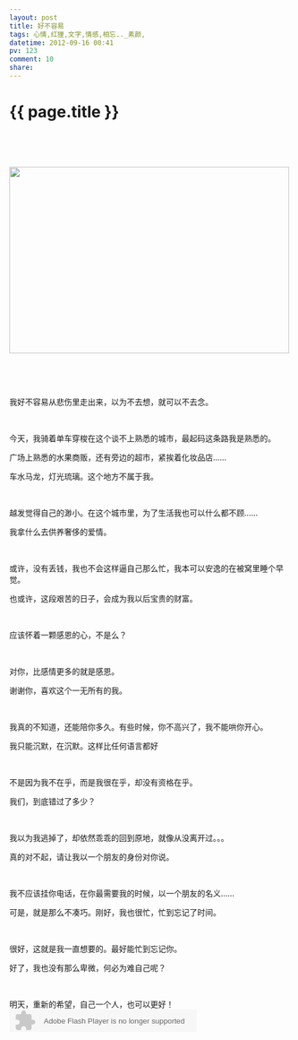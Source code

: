 ```yaml
---
layout: post
title: 好不容易
tags: 心情,红狸,文字,情感,相忘.._素颜,
datetime: 2012-09-16 00:41
pv: 123
comment: 10
share: 
---
```


{{ page.title }}
================

 <p>&nbsp;</p><p>&nbsp;</p><p><img src="/hi/images/96dda144ad34598226510a110cf431adcaef845e.jpg"                                 width="500" height="333" /></p><p>&nbsp;</p><p>&nbsp;</p><p>我好不容易从悲伤里走出来，以为不去想，就可以不去念。</p><p>&nbsp;</p><p>今天，我骑着单车穿梭在这个谈不上熟悉的城市，最起码这条路我是熟悉的。</p><p>广场上熟悉的水果商贩，还有旁边的超市，紧挨着化妆品店……</p><p>车水马龙，灯光琉璃。这个地方不属于我。</p><p>&nbsp;</p><p>越发觉得自己的渺小。在这个城市里，为了生活我也可以什么都不顾……</p><p>我拿什么去供养奢侈的爱情。</p><p>&nbsp;</p><p>或许，没有丢钱，我也不会这样逼自己那么忙，我本可以安逸的在被窝里睡个早觉。</p><p>也或许，这段艰苦的日子，会成为我以后宝贵的财富。</p><p>&nbsp;</p><p>应该怀着一颗感恩的心，不是么？</p><p>&nbsp;</p><p>对你，比感情更多的就是感恩。</p><p>谢谢你，喜欢这个一无所有的我。</p><p>&nbsp;</p><p>我真的不知道，还能陪你多久。有些时候，你不高兴了，我不能哄你开心。</p><p>我只能沉默，在沉默。这样比任何语言都好</p><p>&nbsp;</p><p>不是因为我不在乎，而是我很在乎，却没有资格在乎。</p><p>我们，到底错过了多少？</p><p>&nbsp;</p><p>我以为我逃掉了，却依然乖乖的回到原地，就像从没离开过。。。</p><p>真的对不起，请让我以一个朋友的身份对你说。</p><p>&nbsp;</p><p>我不应该挂你电话，在你最需要我的时候，以一个朋友的名义……</p><p>可是，就是那么不凑巧。刚好，我也很忙，忙到忘记了时间。</p><p>&nbsp;</p><p>很好，这就是我一直想要的。最好能忙到忘记你。</p><p>好了，我也没有那么卑微，何必为难自己呢？</p><p>&nbsp;</p><p>明天，重新的希望，自己一个人，也可以更好！<embed height="40" border="0" width="335" flashvars="id=13985931&autoPlay=true&replay=true" alt="" src="http://ting.baidu.com/widget/space/flash/SpaceMP3Player.swf" wmode="transparent" type="application/x-shockwave-flash" name="plugin" /><br /></p> 

